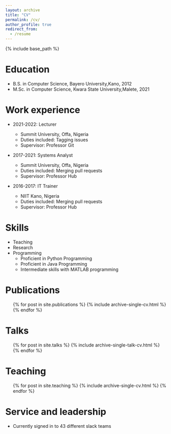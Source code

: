 ```yaml
---
layout: archive
title: "CV"
permalink: /cv/
author_profile: true
redirect_from:
  - /resume
---
```


{% include base_path %}

Education
======
* B.S. in Computer Science, Bayero University,Kano,  2012
* M.Sc. in Computer Science, Kwara State University,Malete, 2021

Work experience
======
* 2021-2022: Lecturer
  * Summit University, Offa, Nigeria
  * Duties included: Tagging issues
  * Supervisor: Professor Git

* 2017-2021: Systems Analyst
  * Summit University, Offa, Nigeria
  * Duties included: Merging pull requests
  * Supervisor: Professor Hub
  
* 2016-2017: IT Trainer
  * NIIT Kano, Nigeria
  * Duties included: Merging pull requests
  * Supervisor: Professor Hub
  
Skills
======
* Teaching
* Research
* Programming
  * Proficient in Python Programming
  * Proficient in Java Programming
  * Intermediate skills with MATLAB programming


Publications
======
  <ul>{% for post in site.publications %}
    {% include archive-single-cv.html %}
  {% endfor %}</ul>
  
Talks
======
  <ul>{% for post in site.talks %}
    {% include archive-single-talk-cv.html %}
  {% endfor %}</ul>
  
Teaching
======
  <ul>{% for post in site.teaching %}
    {% include archive-single-cv.html %}
  {% endfor %}</ul>
  
Service and leadership
======
* Currently signed in to 43 different slack teams
